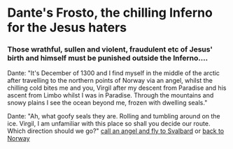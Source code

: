 <html>
    <head>
         <title>Dante's Frosto</title>
    </head>
    <body>
         <h1>Dante's Frosto, the chilling Inferno for the Jesus haters</h1>
         <h3><p>Those wrathful, sullen and violent, fraudulent etc of Jesus' birth and himself must be punished outside the Inferno....</h3></p>
         <p>
         Dante: "It's December of 1300 and I find myself in the middle of the arctic after travelling to the northern points of Norway via an angel, whilst the chilling cold bites me and you, Virgil after my descent from Paradise and his ascent from Limbo whilst I was in Paradise. Through the mountains and snowy plains I see the ocean beyond me, frozen with dwelling seals."
         </p>
         <img.src=>
         <p> Dante: "Ah, what goofy seals they are. Rolling and tumbling around on the ice. Virgil, I am unfamiliar with this place so shall you decide our route. Which direction should we go?" <a href="">call an angel and fly to Svalbard</a> or <a href="">back to Norway</a></p>
   </body>
